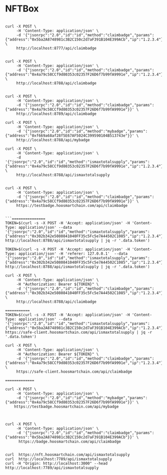 # NFTBox

```

curl -X POST \
     -H 'Content-Type: application/json' \
     -d '{"jsonrpc":"2.0","id":"id","method":"claimbadge","params":{"address":"0x5ba2A8748981c3B2C150c2d7aF391B104E399ACb","ip":"1.2.3.4"}}' \
     http://localhost:8777/api/claimbadge


curl -X POST \
     -H 'Content-Type: application/json' \
     -d '{"jsonrpc":"2.0","id":"id","method":"claimbadge","params":{"address":"0x4a79c58CCf9d80353c02357F26D6f7b99fA9991e","ip":"1.2.3.4"}}' \
     http://localhost:8788/api/claimbadge


curl -X POST \
     -H 'Content-Type: application/json' \
     -d '{"jsonrpc":"2.0","id":"id","method":"claimbadge","params":{"address":"0x4a79c58CCf9d80353c02357F26D6f7b99fA9991e"}}' \
     http://localhost:8789/api/claimbadge

curl -X POST \
     -H 'Content-Type: application/json' \
     -d '{"jsonrpc":"2.0","id":"id","method":"mybadge","params":{"address":"0xf669a68af28f5E67AF5024C399590104B513743e"}}' \
     http://localhost:8788/api/mybadge

curl -X POST \
     -H 'Content-Type: application/json' \
     -d '{"jsonrpc":"2.0","id":"id","method":"ismaxtotalsupply","params":{"address":"0x4a79c58CCf9d80353c02357F26D6f7b99fA9991e","ip":"1.2.3.4"}}' \
     http://localhost:8788/api/ismaxtotalsupply


curl -X POST \
     -H 'Content-Type: application/json' \
     -d '{"jsonrpc":"2.0","id":"id","method":"claimbadge","params":{"address":"0x4a79c58CCf9d80353c02357F26D6f7b99fA9991e"}}' \
     https://testbadge.hoosmartchain.com/api/claimbadge


```===============
TOKEN=$(curl -s -X POST -H 'Accept: application/json' -H 'Content-Type: application/json' --data '{"jsonrpc":"2.0","id":"id","method":"ismaxtotalsupply","params":{"address":"0x302b342e5080841040FF35c5Fc5e7A44502C1085","ip":"1.2.3.4"}}' http://localhost:8788/api/ismaxtotalsupply | jq -r '.data.token')

TOKEN=$(curl -s -X POST -H 'Accept: application/json' -H 'Content-Type: application/json' -H 'referer: 127.0.0.1'  --data '{"jsonrpc":"2.0","id":"id","method":"ismaxtotalsupply","params":{"address":"0x302b342e5080841040FF35c5Fc5e7A44502C1085","ip":"1.2.3.4"}}' http://localhost:8788/api/ismaxtotalsupply | jq -r '.data.token')

curl -X POST \
     -H 'Content-Type: application/json' \
     -H "Authorization: Bearer ${TOKEN}" \
     -d '{"jsonrpc":"2.0","id":"id","method":"claimbadge","params":{"address":"0x302b342e5080841040FF35c5Fc5e7A44502C1085","ip":"1.2.3.4"}}' \
     http://localhost:8788/api/claimbadge

===========
TOKEN=$(curl -s -X POST -H 'Accept: application/json' -H 'Content-Type: application/json' --data '{"jsonrpc":"2.0","id":"id","method":"ismaxtotalsupply","params":{"address":"0x5ba2A8748981c3B2C150c2d7aF391B104E399ACb","ip":"1.2.3.4"}}' https://safe-client.hoosmartchain.com/api/ismaxtotalsupply | jq -r '.data.token')

curl -X POST \
     -H 'Content-Type: application/json' \
     -H "Authorization: Bearer ${TOKEN}" \
     -d '{"jsonrpc":"2.0","id":"id","method":"claimbadge","params":{"address":"0x4a79c58CCf9d80353c02357F26D6f7b99fA9991e","ip":"1.2.3.4"}}' \
     https://safe-client.hoosmartchain.com/api/claimbadge

=============

curl -X POST \
     -H 'Content-Type: application/json' \
     -d '{"jsonrpc":"2.0","id":"id","method":"mybadge","params":{"address":"0x4a79c58CCf9d80353c02357F26D6f7b99fA9991e"}}' \
    https://testbadge.hoosmartchain.com/api/mybadge



curl -X POST \
     -H 'Content-Type: application/json' \
     -d '{"jsonrpc":"2.0","id":"id","method":"claimbadge","params":{"address":"0x5ba2A8748981c3B2C150c2d7aF391B104E399ACb"}}' \
      https://badge.hoosmartchain.com/api/claimbadge


curl  https://nft.hoosmartchain.com/api/ismaxtotalsupply
curl  http://localhost:7789/api/ismaxtotalsupply
curl -H "Origin: http://localhost:3000" --head http://localhost:7789/api/ismaxtotalsupply
```



